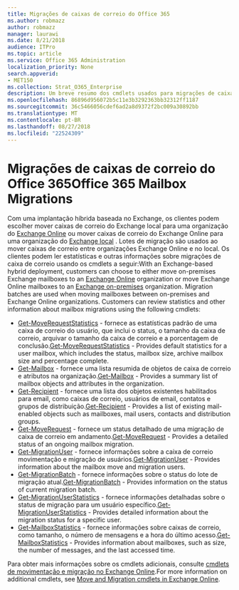 ```yaml
---
title: Migrações de caixas de correio do Office 365
ms.author: robmazz
author: robmazz
manager: laurawi
ms.date: 8/21/2018
audience: ITPro
ms.topic: article
ms.service: Office 365 Administration
localization_priority: None
search.appverid:
- MET150
ms.collection: Strat_O365_Enterprise
description: Um breve resumo dos cmdlets usados para migrações de caixa de correio do Office 365.
ms.openlocfilehash: 86896d956072b5c11e3b3292363bb32312ff1187
ms.sourcegitcommit: 36c5466056cdef6ad2a8d9372f2bc009a30892bb
ms.translationtype: MT
ms.contentlocale: pt-BR
ms.lasthandoff: 08/27/2018
ms.locfileid: "22524309"
---
```

# <a name="office-365-mailbox-migrations"></a><span data-ttu-id="80bfc-103">Migrações de caixas de correio do Office 365</span><span class="sxs-lookup"><span data-stu-id="80bfc-103">Office 365 Mailbox Migrations</span></span>
<span data-ttu-id="80bfc-p101">Com uma implantação híbrida baseada no Exchange, os clientes podem escolher mover caixas de correio do Exchange local para uma organização do [Exchange Online](https://docs.microsoft.com/Exchange/exchange-online) ou mover caixas de correio do Exchange Online para uma organização do [Exchange local](https://docs.microsoft.com/Exchange/exchange-server) . Lotes de migração são usados ao mover caixas de correio entre organizações Exchange Online e no local. Os clientes podem ler estatísticas e outras informações sobre migrações de caixa de correio usando os cmdlets a seguir:</span><span class="sxs-lookup"><span data-stu-id="80bfc-p101">With an Exchange-based hybrid deployment, customers can choose to either move on-premises Exchange mailboxes to an [Exchange Online](https://docs.microsoft.com/Exchange/exchange-online) organization or move Exchange Online mailboxes to an [Exchange on-premises](https://docs.microsoft.com/Exchange/exchange-server) organization. Migration batches are used when moving mailboxes between on-premises and Exchange Online organizations. Customers can review statistics and other information about mailbox migrations using the following cmdlets:</span></span>

- <span data-ttu-id="80bfc-107">[Get-MoveRequestStatistics](https://docs.microsoft.com/powershell/module/exchange/move-and-migration/Get-MoveRequestStatistics?view=exchange-ps) - fornece as estatísticas padrão de uma caixa de correio do usuário, que inclui o status, o tamanho da caixa de correio, arquivar o tamanho da caixa de correio e a porcentagem de conclusão.</span><span class="sxs-lookup"><span data-stu-id="80bfc-107">[Get-MoveRequestStatistics](https://docs.microsoft.com/powershell/module/exchange/move-and-migration/Get-MoveRequestStatistics?view=exchange-ps) - Provides default statistics for a user mailbox, which includes the status, mailbox size, archive mailbox size and percentage complete.</span></span>
- <span data-ttu-id="80bfc-108">[Get-Mailbox](https://docs.microsoft.com/powershell/module/exchange/mailboxes/Get-Mailbox?view=exchange-ps
) - fornece uma lista resumida de objetos de caixa de correio e atributos na organização.</span><span class="sxs-lookup"><span data-stu-id="80bfc-108">[Get-Mailbox](https://docs.microsoft.com/powershell/module/exchange/mailboxes/Get-Mailbox?view=exchange-ps
) - Provides a summary list of mailbox objects and attributes in the organization.</span></span>
- <span data-ttu-id="80bfc-109">[Get-Recipient](https://docs.microsoft.com/powershell/module/exchange/users-and-groups/Get-Recipient?view=exchange-ps) - fornece uma lista dos objetos existentes habilitados para email, como caixas de correio, usuários de email, contatos e grupos de distribuição.</span><span class="sxs-lookup"><span data-stu-id="80bfc-109">[Get-Recipient](https://docs.microsoft.com/powershell/module/exchange/users-and-groups/Get-Recipient?view=exchange-ps) - Provides a list of existing mail-enabled objects such as mailboxes, mail users, contacts and distribution groups.</span></span>
- <span data-ttu-id="80bfc-110">[Get-MoveRequest](https://docs.microsoft.com/powershell/module/exchange/move-and-migration/Get-MoveRequest?view=exchange-ps) - fornece um status detalhado de uma migração de caixa de correio em andamento.</span><span class="sxs-lookup"><span data-stu-id="80bfc-110">[Get-MoveRequest](https://docs.microsoft.com/powershell/module/exchange/move-and-migration/Get-MoveRequest?view=exchange-ps) - Provides a detailed status of an ongoing mailbox migration.</span></span>
- <span data-ttu-id="80bfc-111">[Get-MigrationUser](https://docs.microsoft.com/powershell/module/exchange/move-and-migration/Get-MigrationUser?view=exchange-ps) - fornece informações sobre a caixa de correio movimentação e migração de usuários.</span><span class="sxs-lookup"><span data-stu-id="80bfc-111">[Get-MigrationUser](https://docs.microsoft.com/powershell/module/exchange/move-and-migration/Get-MigrationUser?view=exchange-ps) - Provides information about the mailbox move and migration users.</span></span>
- <span data-ttu-id="80bfc-112">[Get-MigrationBatch](https://docs.microsoft.com/powershell/module/exchange/move-and-migration/Get-MigrationBatch?view=exchange-ps) - fornece informações sobre o status do lote de migração atual.</span><span class="sxs-lookup"><span data-stu-id="80bfc-112">[Get-MigrationBatch](https://docs.microsoft.com/powershell/module/exchange/move-and-migration/Get-MigrationBatch?view=exchange-ps) - Provides information on the status of current migration batch.</span></span>
- <span data-ttu-id="80bfc-113">[Get-MigrationUserStatistics](https://docs.microsoft.com/powershell/module/exchange/move-and-migration/Get-MigrationUserStatistics?view=exchange-ps) - fornece informações detalhadas sobre o status de migração para um usuário específico.</span><span class="sxs-lookup"><span data-stu-id="80bfc-113">[Get-MigrationUserStatistics](https://docs.microsoft.com/powershell/module/exchange/move-and-migration/Get-MigrationUserStatistics?view=exchange-ps) - Provides detailed information about the migration status for a specific user.</span></span>
- <span data-ttu-id="80bfc-114">[Get-MailboxStatistics](https://docs.microsoft.com/powershell/module/exchange/mailboxes/Get-MailboxStatistics?view=exchange-ps) - fornece informações sobre caixas de correio, como tamanho, o número de mensagens e a hora do último acesso.</span><span class="sxs-lookup"><span data-stu-id="80bfc-114">[Get-MailboxStatistics](https://docs.microsoft.com/powershell/module/exchange/mailboxes/Get-MailboxStatistics?view=exchange-ps) - Provides information about mailboxes, such as size, the number of messages, and the last accessed time.</span></span>

<span data-ttu-id="80bfc-115">Para obter mais informações sobre os cmdlets adicionais, consulte [cmdlets de movimentação e migração no Exchange Online](https://docs.microsoft.com/powershell/exchange/exchange-online/exchange-online-powershell?view=exchange-ps).</span><span class="sxs-lookup"><span data-stu-id="80bfc-115">For more information on additional cmdlets, see [Move and Migration cmdlets in Exchange Online](https://docs.microsoft.com/powershell/exchange/exchange-online/exchange-online-powershell?view=exchange-ps).</span></span>
